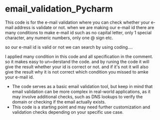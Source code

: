 # email_validation_Pycharm

This code is for the e-mail validation where you can check whether your e-mail address is validate or not. 
when we are making our e-mail id there are many conditions to make e-mail id such as no capital letter, only 1 special character, any numeric numbers, only one @ sign etc. 

so our e-mail id is valid or not we can search by using coding....

I applied many condition in this code and all specification in the comment. so it makes easy to un=derstand the code. and by runing the code it will give the result whether your id is correct or not. and if it's not it will also give the result why it is not correct which condition you missed to amke your e-mail id. 

* The code serves as a basic email validation tool, but keep in mind that email validation can be more complex in real-world applications, as it may involve additional checks, such as DNS lookups to verify the domain or checking if the email actually exists.
* This code is a starting point and may need further customization and validation checks depending on your specific use case.
